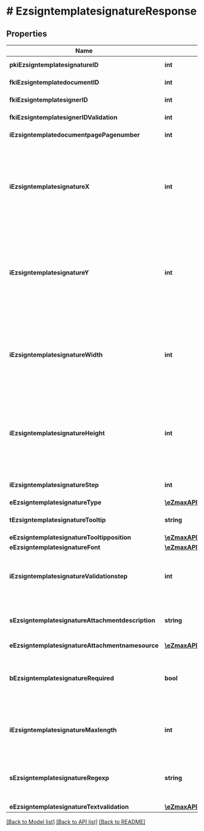 # # EzsigntemplatesignatureResponse

## Properties

Name | Type | Description | Notes
------------ | ------------- | ------------- | -------------
**pkiEzsigntemplatesignatureID** | **int** | The unique ID of the Ezsigntemplatesignature |
**fkiEzsigntemplatedocumentID** | **int** | The unique ID of the Ezsigntemplatedocument |
**fkiEzsigntemplatesignerID** | **int** | The unique ID of the Ezsigntemplatesigner |
**fkiEzsigntemplatesignerIDValidation** | **int** | The unique ID of the Ezsigntemplatesigner | [optional]
**iEzsigntemplatedocumentpagePagenumber** | **int** | The page number in the Ezsigntemplatedocument |
**iEzsigntemplatesignatureX** | **int** | The X coordinate (Horizontal) where to put the Ezsigntemplatesignature on the page.  Coordinate is calculated at 100dpi (dot per inch). So for example, if you want to put the Ezsigntemplatesignature 2 inches from the left border of the page, you would use \&quot;200\&quot; for the X coordinate. |
**iEzsigntemplatesignatureY** | **int** | The Y coordinate (Vertical) where to put the Ezsigntemplatesignature on the page.  Coordinate is calculated at 100dpi (dot per inch). So for example, if you want to put the Ezsigntemplatesignature 3 inches from the top border of the page, you would use \&quot;300\&quot; for the Y coordinate. |
**iEzsigntemplatesignatureWidth** | **int** | The width of the Ezsigntemplatesignature.  Size is calculated at 100dpi (dot per inch). So for example, if you want the Ezsigntemplatesignature to have a width of 2 inches, you would use \&quot;200\&quot; for the iEzsigntemplatesignatureWidth. | [optional]
**iEzsigntemplatesignatureHeight** | **int** | The height of the Ezsigntemplatesignature.  Size is calculated at 100dpi (dot per inch). So for example, if you want the Ezsigntemplatesignature to have an height of 2 inches, you would use \&quot;200\&quot; for the iEzsigntemplatesignatureHeight. | [optional]
**iEzsigntemplatesignatureStep** | **int** | The step when the Ezsigntemplatesigner will be invited to sign |
**eEzsigntemplatesignatureType** | [**\eZmaxAPI\Model\FieldEEzsigntemplatesignatureType**](FieldEEzsigntemplatesignatureType.md) |  |
**tEzsigntemplatesignatureTooltip** | **string** | A tooltip that will be presented to Ezsigntemplatesigner about the Ezsigntemplatesignature | [optional]
**eEzsigntemplatesignatureTooltipposition** | [**\eZmaxAPI\Model\FieldEEzsigntemplatesignatureTooltipposition**](FieldEEzsigntemplatesignatureTooltipposition.md) |  | [optional]
**eEzsigntemplatesignatureFont** | [**\eZmaxAPI\Model\FieldEEzsigntemplatesignatureFont**](FieldEEzsigntemplatesignatureFont.md) |  | [optional]
**iEzsigntemplatesignatureValidationstep** | **int** | The step when the Ezsigntemplatesigner will be invited to validate the Ezsigntemplatesignature of eEzsigntemplatesignatureType Attachments | [optional]
**sEzsigntemplatesignatureAttachmentdescription** | **string** | The description attached to the attachment name added in Ezsigntemplatesignature of eEzsigntemplatesignatureType Attachments | [optional]
**eEzsigntemplatesignatureAttachmentnamesource** | [**\eZmaxAPI\Model\FieldEEzsigntemplatesignatureAttachmentnamesource**](FieldEEzsigntemplatesignatureAttachmentnamesource.md) |  | [optional]
**bEzsigntemplatesignatureRequired** | **bool** | Whether the Ezsigntemplatesignature is required or not. This field is relevant only with Ezsigntemplatesignature with eEzsigntemplatesignatureType &#x3D; Attachments. | [optional]
**iEzsigntemplatesignatureMaxlength** | **int** | The maximum length for the value in the Ezsigntemplatesignature  This can only be set if eEzsigntemplatesignatureType is **FieldText** or **FieldTextarea** | [optional]
**sEzsigntemplatesignatureRegexp** | **string** | A regular expression to indicate what values are acceptable for the Ezsigntemplatesignature.  This can only be set if eEzsigntemplatesignatureType is **Text** or **Textarea** | [optional]
**eEzsigntemplatesignatureTextvalidation** | [**\eZmaxAPI\Model\EnumTextvalidation**](EnumTextvalidation.md) |  | [optional]

[[Back to Model list]](../../README.md#models) [[Back to API list]](../../README.md#endpoints) [[Back to README]](../../README.md)
